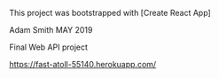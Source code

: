 This project was bootstrapped with [Create React App]

Adam Smith
MAY 2019

Final Web API project

https://fast-atoll-55140.herokuapp.com/
